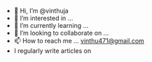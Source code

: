 - 👋 Hi, I’m @vinthuja
- 👀 I’m interested in ...
- 🌱 I’m currently learning ...
- 💞️ I’m looking to collaborate on ...
- 📫 How to reach me ... vinthu471@gmail.com
- I regularly write articles on
<!---
vinthuja/vinthuja is a ✨ special ✨ repository because its `README.md` (this file) appears on your GitHub profile.
You can click the Preview link to take a look at your changes.
--->
